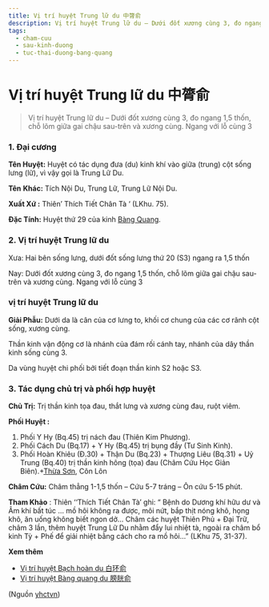 ```yaml
---
title: Vị trí huyệt Trung lữ du 中膂俞
description: Vị trí huyệt Trung lữ du – Dưới đốt xương cùng 3, đo ngang 1,5 thốn, chỗ lõm giữa gai chậu sau-trên và xương cùng. Ngang với lỗ cùng 3
tags:
  - cham-cuu
  - sau-kinh-duong
  - tuc-thai-duong-bang-quang
---
```


# Vị trí huyệt Trung lữ du 中膂俞 

> Vị trí huyệt Trung lữ du – Dưới đốt xương cùng 3, đo ngang 1,5 thốn, chỗ lõm giữa gai chậu sau-trên và xương cùng. Ngang với lỗ cùng 3

### 1. Đại cương

**Tên Huyệt:** Huyệt có tác dụng đưa (du) kinh khí vào giữa (trung) cột sống lưng (lữ), vì vậy gọi là Trung Lữ Du.

**Tên** **Khác:** Tích Nội Du, Trung Lữ, Trung Lữ Nội Du.

**Xuất Xứ :** Thiên’ Thích Tiết Chân Tà ‘ (LKhu. 75).

**Đặc Tính:** Huyệt thứ 29 của kinh [Bàng Quang](/yhctvn/kinh-tuc-thai-duong-bang-quang).

### 2. Vị trí huyệt Trung lữ du

Xưa: Hai bên sống lưng, dưới đốt sống lưng thứ 20 (S3) ngang ra 1,5 thốn

Nay: Dưới đốt xương cùng 3, đo ngang 1,5 thốn, chỗ lõm giữa gai chậu sau-trên và xương cùng. Ngang với lỗ cùng 3

### vị trí huyệt Trung lữ du

**Giải Phẫu:** Dưới da là cân của cơ lưng to, khối cơ chung của các cơ rãnh cột sống, xương cùng.

Thần kinh vận động cơ là nhánh của đám rối cánh tay, nhánh của dây thần kinh sống cùng 3.

Da vùng huyệt chi phối bởi tiết đoạn thần kinh S2 hoặc S3.

### 3. Tác dụng chủ trị và phối hợp huyệt

**Chủ Trị:** Trị thần kinh tọa đau, thắt lưng và xương cùng đau, ruột viêm.

**Phối Huyệt :**

1. Phối Y Hy (Bq.45) trị nách đau (Thiên Kim Phương).
2. Phối Cách Du (Bq.17) + Y Hy (Bq.45) trị bụng đầy (Tư Sinh Kinh).
3. Phối Hoàn Khiêu (Đ.30) + Thận Du (Bq.23) + Thượng Liêu (Bq.31) + Uỷ Trung (Bq.40) trị thần kinh hông (tọa) đau (Châm Cứu Học Giản Biên).+[Thừa Sơn](/yhctvn/vi-tri-huyet-thua-son-%e6%89%bf%e5%b1%b1), Côn Lôn

**Châm Cứu:** Châm thẳng 1-1,5 thốn – Cứu 5-7 tráng – Ôn cứu 5-15 phút.

**Tham Khảo** : Thiên ‘‘Thích Tiết Chân Tà’ ghi: “ Bệnh do Dương khí hữu dư và Âm khí bất túc … mồ hôi không ra được, môi nứt, bắp thịt nóng khô, họng khô, ăn uống không biết ngon dở… Châm các huyệt Thiên Phủ + Đại Trữ, châm 3 lần, thêm huyệt Trung Lữ Du nhằm đẩy lui nhiệt tà, ngoài ra châm bổ kinh Tỳ + Phế để giải nhiệt bằng cách cho ra mồ hôi…” (LKhu 75, 31-37).

**Xem thêm**

* [Vị trí huyệt Bạch hoàn du 白环俞](/yhctvn/vi-tri-huyet-bach-hoan-du-%e7%99%bd%e7%8e%af%e4%bf%9e)
* [Vị trí huyệt Bàng quang du 膀胱俞](/yhctvn/vi-tri-huyet-bang-quang-du-%e8%86%80%e8%83%b1%e4%bf%9e)

(Nguồn <a href="https://yhctvn.com/vi-tri-huyet-trung-lu-du-中膂俞/" target="_blank">yhctvn</a>)
